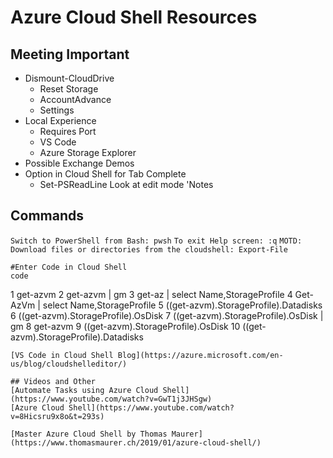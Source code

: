 # Azure Cloud Shell Resources
## Meeting Important 
* Dismount-CloudDrive
  * Reset Storage 
  * AccountAdvance 
  * Settings
* Local Experience
  * Requires Port
  * VS Code
  * Azure Storage Explorer
* Possible Exchange Demos
* Option in Cloud Shell for Tab Complete
  * Set-PSReadLine Look at edit mode 'Notes



## Commands

``` Switch to PowerShell from Bash: pwsh ```
``` To exit Help screen: :q ```
``` MOTD: Download files or directories from the cloudshell: Export-File ```
```
#Enter Code in Cloud Shell
code

```
1 get-azvm
   2 get-azvm | gm
   3 get-az | select Name,StorageProfile
   4 Get-AzVm | select Name,StorageProfile
   5 ((get-azvm).StorageProfile).Datadisks
   6 ((get-azvm).StorageProfile).OsDisk
   7 ((get-azvm).StorageProfile).OsDisk | gm
   8 get-azvm
   9 ((get-azvm).StorageProfile).OsDisk
  10 ((get-azvm).StorageProfile).Datadisks
  ```
  [VS Code in Cloud Shell Blog](https://azure.microsoft.com/en-us/blog/cloudshelleditor/)

  ## Videos and Other
  [Automate Tasks using Azure Cloud Shell](https://www.youtube.com/watch?v=GwT1j3JHSgw)
  [Azure Cloud Shell](https://www.youtube.com/watch?v=8Hicsru9x8o&t=293s)

  [Master Azure Cloud Shell by Thomas Maurer](https://www.thomasmaurer.ch/2019/01/azure-cloud-shell/)